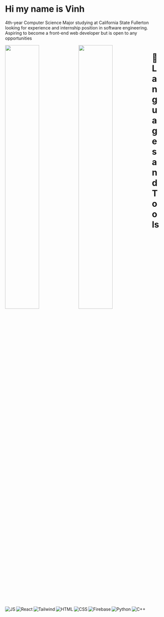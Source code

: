 # Hi my name is Vinh
<p>4th-year Computer Science Major studying at California State Fullerton looking for experience and internship
position in software engineering. Aspiring to become a front-end web developer but is open to any opportunities</p>

<img align="left" width="47%" src="https://github-readme-stats.vercel.app/api?username=VinnyBui&show_icons=true&theme=tokyonight" />

<img align="left" width="47%" src="https://github-readme-stats.vercel.app/api/top-langs/?username=VinnyBui&layout=compact"/>



# 🧰 Languages and Tools
<img align="left" alt="JS" src="https://img.shields.io/badge/javascript-%23323330.svg?style=for-the-badge&logo=javascript&logoColor=%23F7DF1E"/>

<img align="left" alt="React" src="https://img.shields.io/badge/react-%2320232a.svg?style=for-the-badge&logo=react&logoColor=%2361DAFB"/>

<img align="left" alt="Tailwind" src="https://img.shields.io/badge/tailwindcss-%2338B2AC.svg?style=for-the-badge&logo=tailwind-css&logoColor=white"/>

<img align="left" alt="HTML" src="https://img.shields.io/badge/html5-%23E34F26.svg?style=for-the-badge&logo=html5&logoColor=white"/>

<img align="left" alt="CSS" src="https://img.shields.io/badge/css3-%231572B6.svg?style=for-the-badge&logo=css3&logoColor=white"/>

<img align="left" alt="Firebase" src="https://img.shields.io/badge/firebase-%23039BE5.svg?style=for-the-badge&logo=firebase"/>

<img align="left" alt="Python" src="https://img.shields.io/badge/python-3670A0?style=for-the-badge&logo=python&logoColor=ffdd54"/>

<img align="left" alt="C++" src="https://img.shields.io/badge/c++-%2300599C.svg?style=for-the-badge&logo=c%2B%2B&logoColor=white"/>

